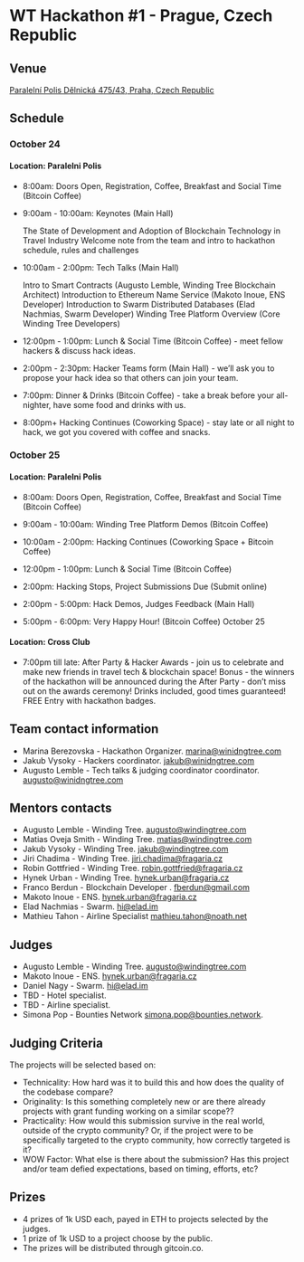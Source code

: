 # WT Hackathon #1 - Prague, Czech Republic

## Venue

[Paralelní Polis
Dělnická 475/43, Praha, Czech Republic](https://www.google.com/maps/place/Paraleln%C3%AD+Polis/@50.1033854,14.4505577,15z/data=!4m5!3m4!1s0x0:0xcad994427e27c9c0!8m2!3d50.1033854!4d14.4505577)

## Schedule

### October 24

#### Location: Paralelni Polis

- 8:00am: Doors Open, Registration, Coffee, Breakfast and Social Time (Bitcoin Coffee)

- 9:00am - 10:00am: Keynotes (Main Hall)

  The State of Development and Adoption of Blockchain Technology in Travel Industry
  Welcome note from the team and intro to hackathon schedule, rules and challenges

- 10:00am - 2:00pm: Tech Talks (Main Hall)

  Intro to Smart Contracts (Augusto Lemble, Winding Tree Blockchain Architect)
  Introduction to Ethereum Name Service (Makoto Inoue, ENS Developer)
  Introduction to Swarm Distributed Databases (Elad Nachmias, Swarm Developer)
  Winding Tree Platform Overview (Core Winding Tree Developers)

- 12:00pm - 1:00pm: Lunch & Social Time (Bitcoin Coffee) - meet fellow hackers & discuss hack ideas.

- 2:00pm - 2:30pm: Hacker Teams form (Main Hall) - we’ll ask you to propose your hack idea so that others can join your team.

- 7:00pm: Dinner & Drinks (Bitcoin Coffee) - take a break before your all-nighter, have some food and drinks with us.

- 8:00pm+ Hacking Continues (Coworking Space) - stay late or all night to hack, we got you covered with coffee and snacks.

### October 25

#### Location: Paralelni Polis

- 8:00am: Doors Open, Registration, Coffee, Breakfast and Social Time (Bitcoin Coffee)

- 9:00am - 10:00am: Winding Tree Platform Demos (Bitcoin Coffee)

- 10:00am - 2:00pm: Hacking Continues (Coworking Space + Bitcoin Coffee)

- 12:00pm - 1:00pm: Lunch & Social Time (Bitcoin Coffee)

- 2:00pm: Hacking Stops, Project Submissions Due (Submit online)

- 2:00pm - 5:00pm: Hack Demos, Judges Feedback (Main Hall)

- 5:00pm - 6:00pm: Very Happy Hour! (Bitcoin Coffee)
October 25

#### Location: Cross Club

- 7:00pm till late: After Party & Hacker Awards - join us to celebrate and make new friends in travel tech & blockchain space! Bonus - the winners of the hackathon will be announced during the After Party - don’t miss out on the awards ceremony! Drinks included, good times guaranteed! FREE Entry with hackathon badges.

## Team contact information

- Marina Berezovska - Hackathon Organizer. <marina@winidngtree.com>
- Jakub Vysoky - Hackers coordinator. <jakub@winidngtree.com>
- Augusto Lemble - Tech talks & judging coordinator coordinator. <augusto@winidngtree.com>

## Mentors contacts

- Augusto Lemble - Winding Tree. <augusto@windingtree.com>
- Matias Oveja Smith - Winding Tree. <matias@windingtree.com>
- Jakub Vysoky - Winding Tree. <jakub@windingtree.com>
- Jiri Chadima - Winding Tree. <jiri.chadima@fragaria.cz>
- Robin Gottfried - Winding Tree. <robin.gottfried@fragaria.cz>
- Hynek Urban - Winding Tree. <hynek.urban@fragaria.cz>
- Franco Berdun - Blockchain Developer . <fberdun@gmail.com>
- Makoto Inoue - ENS. <hynek.urban@fragaria.cz>
- Elad Nachmias - Swarm. <hi@elad.im>
- Mathieu Tahon - Airline Specialist <mathieu.tahon@noath.net>

## Judges

- Augusto Lemble - Winding Tree. <augusto@windingtree.com>
- Makoto Inoue - ENS. <hynek.urban@fragaria.cz>
- Daniel Nagy - Swarm. <hi@elad.im>
- TBD - Hotel specialist.
- TBD - Airline specialist.
- Simona Pop - Bounties Network <simona.pop@bounties.network>.

## Judging Criteria

The projects will be selected based on:
- Technicality: How hard was it to build this and how does the quality of the codebase compare?
- Originality: Is this something completely new or are there already projects with grant funding working on a similar scope??
- Practicality: How would this submission survive in the real world, outside of the crypto community? Or, if the project were to be specifically targeted to the crypto community, how correctly targeted is it?
- WOW Factor: What else is there about the submission? Has this project and/or team defied expectations, based on timing, efforts, etc?

## Prizes

- 4 prizes of 1k USD each, payed in ETH to projects selected by the judges.
- 1 prize of 1k USD to a project choose by the public.
- The prizes will be distributed through gitcoin.co.
